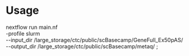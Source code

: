 
# Usage

nextflow run main.nf \
  -profile slurm \
  --input_dir /large_storage/ctc/public/scBasecamp/GeneFull_Ex50pAS/ \
  --output_dir /large_storage/ctc/public/scBasecamp/metaq/ ;
